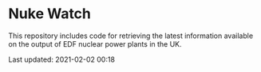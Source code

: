 # Nuke Watch

This repository includes code for retrieving the latest information available on the output of EDF nuclear power plants in the UK.

Last updated: 2021-02-02 00:18